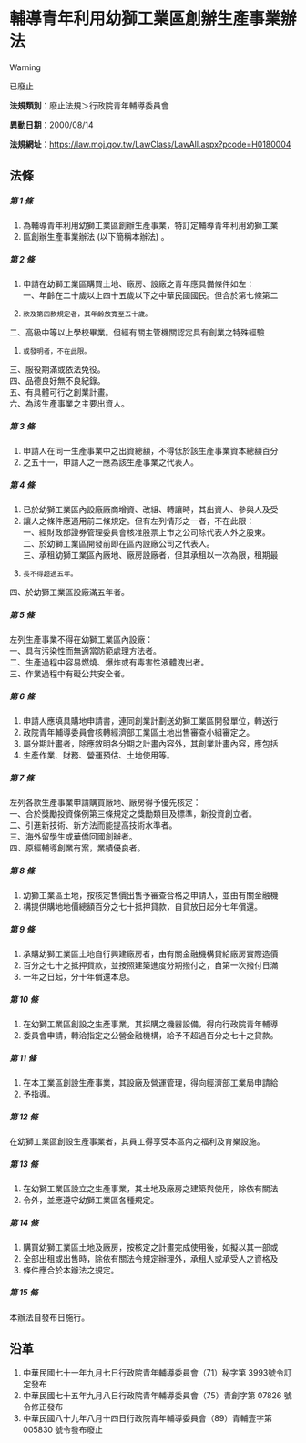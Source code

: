 # 輔導青年利用幼獅工業區創辦生產事業辦法


> [!WARNING]
> 已廢止


**法規類別**：廢止法規＞行政院青年輔導委員會

**異動日期**：2000/08/14  

**法規網址**：https://law.moj.gov.tw/LawClass/LawAll.aspx?pcode=H0180004



## 法條
##### 第 1 條
1. 為輔導青年利用幼獅工業區創辦生產事業，特訂定輔導青年利用幼獅工業
1. 區創辦生產事業辦法 (以下簡稱本辦法) 。

##### 第 2 條
1. 申請在幼獅工業區購買土地、廠房、設廠之青年應具備條件如左：  
一、年齡在二十歲以上四十五歲以下之中華民國國民。但合於第七條第二
1.     款及第四款規定者，其年齡放寬至五十歲。  
二、高級中等以上學校畢業。但經有關主管機關認定具有創業之特殊經驗
1.     或發明者，不在此限。  
三、服役期滿或依法免役。  
四、品德良好無不良紀錄。  
五、有具體可行之創業計畫。  
六、為該生產事業之主要出資人。

##### 第 3 條
1. 申請人在同一生產事業中之出資總額，不得低於該生產事業資本總額百分
1. 之五十一，申請人之一應為該生產事業之代表人。

##### 第 4 條
1. 已於幼獅工業區內設廠廠商增資、改組、轉讓時，其出資人、參與人及受
1. 讓人之條件應適用前二條規定。但有左列情形之一者，不在此限：  
一、經財政部證券管理委員會核准股票上市之公司除代表人外之股東。  
二、於幼獅工業區開發前即在區內設廠公司之代表人。  
三、承租幼獅工業區內廠地、廠房設廠者，但其承租以一次為限，租期最
1.     長不得超過五年。  
四、於幼獅工業區設廠滿五年者。

##### 第 5 條
左列生產事業不得在幼獅工業區內設廠：  
一、具有污染性而無適當防範處理方法者。  
二、生產過程中容易燃燒、爆炸或有毒害性液體洩出者。  
三、作業過程中有礙公共安全者。

##### 第 6 條
1. 申請人應填具購地申請書，連同創業計劃送幼獅工業區開發單位，轉送行
1. 政院青年輔導委員會核轉經濟部工業區土地出售審查小組審定之。
1. 屬分期計畫者，除應敘明各分期之計畫內容外，其創業計畫內容，應包括
1. 生產作業、財務、營運預估、土地使用等。

##### 第 7 條
左列各款生產事業申請購買廠地、廠房得予優先核定：  
一、合於獎勵投資條例第三條規定之獎勵類目及標準，新投資創立者。  
二、引進新技術、新方法而能提高技術水準者。  
三、海外留學生或華僑回國創辦者。  
四、原經輔導創業有案，業績優良者。

##### 第 8 條
1. 幼獅工業區土地，按核定售價出售予審查合格之申請人，並由有關金融機
1. 構提供購地地價總額百分之七十抵押貸款，自貸放日起分七年償還。

##### 第 9 條
1. 承購幼獅工業區土地自行興建廠房者，由有關金融機構貸給廠房實際造價
1. 百分之七十之抵押貸款，並按照建築進度分期撥付之，自第一次撥付日滿
1. 一年之日起，分十年償還本息。

##### 第 10 條
1. 在幼獅工業區創設之生產事業，其採購之機器設備，得向行政院青年輔導
1. 委員會申請，轉洽指定之公營金融機構，給予不超過百分之七十之貸款。

##### 第 11 條
1. 在本工業區創設生產事業，其設廠及營運管理，得向經濟部工業局申請給
1. 予指導。

##### 第 12 條
在幼獅工業區創設生產事業者，其員工得享受本區內之福利及育樂設施。

##### 第 13 條
1. 在幼獅工業區設立之生產事業，其土地及廠房之建築與使用，除依有關法
1. 令外，並應遵守幼獅工業區各種規定。

##### 第 14 條
1. 購買幼獅工業區土地及廠房，按核定之計畫完成使用後，如擬以其一部或
1. 全部出租或出售時，除依有關法令規定辦理外，承租人或承受人之資格及
1. 條件應合於本辦法之規定。

##### 第 15 條
本辦法自發布日施行。

## 沿革
1. 中華民國七十一年九月七日行政院青年輔導委員會（71）秘字第 3993號令訂定發布
1. 中華民國七十五年九月八日行政院青年輔導委員會（75）青創字第 07826  號令修正發布
1. 中華民國八十九年八月十四日行政院青年輔導委員會（89）青輔壹字第005830  號令發布廢止
